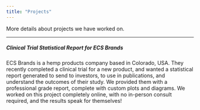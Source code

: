 ```yaml
---
title: "Projects"
---
```


More details about projects we have worked on.

---

##### Clinical Trial Statistical Report for ECS Brands

ECS Brands is a hemp products company based in Colorado, USA. They recently completed a clinical trial for a new product, and wanted a statistical report generated to send to investors, to use in publications, and understand the outcomes of their study. We provided them with a professional grade report, complete with custom plots and diagrams. We worked on this project completely online, with no in-person consult required, and the results speak for themselves!

<!-- ![Nice picture to make you pay me ;-)](images/pexels-lukas-590016.jpeg) -->

